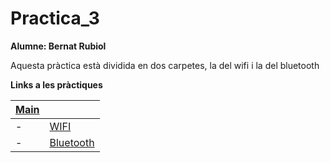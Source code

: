 # Practica_3
 **Alumne: Bernat Rubiol**

 Aquesta pràctica està dividida en dos carpetes, la del wifi i la del bluetooth

**Links a les pràctiques**

|[Main](https://github.com/rubiolbernat/Practica_3)|   |
|---|---|
|- |[WIFI](/P3_WIFI)  | 
|- |[Bluetooth](/P3_Bluetooth)|